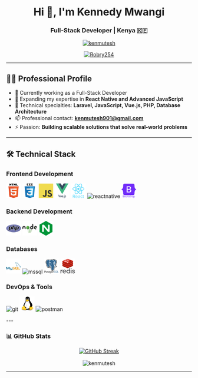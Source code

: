 <h1 align="center">Hi 👋, I'm Kennedy Mwangi</h1>
<h3 align="center">Full-Stack Developer | Kenya 🇰🇪</h3>

<p align="center">
  <a href="https://github.com/kenmutesh">
    <img src="https://github-profile-trophy.vercel.app/?username=kenmutesh&theme=onedark&row=1&margin-w=15" alt="kenmutesh" />
  </a>
</p>

<p align="center">
  <a href="https://twitter.com/Robry254" target="blank">
    <img src="https://img.shields.io/twitter/follow/Robry254?logo=twitter&style=for-the-badge" alt="Robry254" />
  </a>
</p>

---

## 👨‍💻 Professional Profile

- 🔭 Currently working as a Full-Stack Developer
- 🌱 Expanding my expertise in **React Native and Advanced JavaScript**
- 💬 Technical specialties: **Laravel, JavaScript, Vue.js, PHP, Database Architecture**
- 📫 Professional contact: **kenmutesh901@gmail.com**
- ⚡ Passion: **Building scalable solutions that solve real-world problems**

---

## 🛠 Technical Stack

### Frontend Development
<p>
  <img src="https://raw.githubusercontent.com/devicons/devicon/master/icons/html5/html5-original-wordmark.svg" alt="html5" width="40" height="40"/>
  <img src="https://raw.githubusercontent.com/devicons/devicon/master/icons/css3/css3-original-wordmark.svg" alt="css3" width="40" height="40"/>
  <img src="https://raw.githubusercontent.com/devicons/devicon/master/icons/javascript/javascript-original.svg" alt="javascript" width="40" height="40"/>
  <img src="https://raw.githubusercontent.com/devicons/devicon/master/icons/vuejs/vuejs-original-wordmark.svg" alt="vuejs" width="40" height="40"/>
  <img src="https://raw.githubusercontent.com/devicons/devicon/master/icons/react/react-original-wordmark.svg" alt="react" width="40" height="40"/>
  <img src="https://reactnative.dev/img/header_logo.svg" alt="reactnative" width="40" height="40"/>
  <img src="https://raw.githubusercontent.com/devicons/devicon/master/icons/bootstrap/bootstrap-plain-wordmark.svg" alt="bootstrap" width="40" height="40"/>
</p>

### Backend Development
<p>
  <img src="https://raw.githubusercontent.com/devicons/devicon/master/icons/php/php-original.svg" alt="php" width="40" height="40"/>
  <img src="https://raw.githubusercontent.com/devicons/devicon/master/icons/nodejs/nodejs-original-wordmark.svg" alt="nodejs" width="40" height="40"/>
  <img src="https://raw.githubusercontent.com/devicons/devicon/master/icons/nginx/nginx-original.svg" alt="nginx" width="40" height="40"/>
</p>

### Databases
<p>
  <img src="https://raw.githubusercontent.com/devicons/devicon/master/icons/mysql/mysql-original-wordmark.svg" alt="mysql" width="40" height="40"/>
  <img src="https://www.svgrepo.com/show/303229/microsoft-sql-server-logo.svg" alt="mssql" width="40" height="40"/>
  <img src="https://raw.githubusercontent.com/devicons/devicon/master/icons/postgresql/postgresql-original-wordmark.svg" alt="postgresql" width="40" height="40"/>
  <img src="https://raw.githubusercontent.com/devicons/devicon/master/icons/redis/redis-original-wordmark.svg" alt="redis" width="40" height="40"/>
</p>

### DevOps & Tools
<p>
  <img src="https://www.vectorlogo.zone/logos/git-scm/git-scm-icon.svg" alt="git" width="40" height="40"/>
  <img src="https://raw.githubusercontent.com/devicons/devicon/master/icons/linux/linux-original.svg" alt="linux" width="40" height="40"/>
  <img src="https://www.vectorlogo.zone/logos/getpostman/getpostman-icon.svg" alt="postman" width="40" height="40"/>
</p>
---

### 📊 GitHub Stats

<p align="center">
  <a href="https://git.io/streak-stats"><img src="https://github-readme-streak-stats.herokuapp.com?user=kenmutesh" alt="GitHub Streak" /></a>
<!--   <img align="center" src="https://github-readme-streak-stats.herokuapp.com/?user=kenmutesh&theme=dark" alt="kenmutesh" /> -->
</p>

<p align="center">
  <img align="center" src="https://github-readme-stats.vercel.app/api/top-langs?username=kenmutesh&show_icons=true&locale=en&layout=compact&theme=dark" alt="kenmutesh" />
</p>

---
